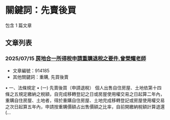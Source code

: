 # 關鍵詞：先賣後買

包含 1 篇文章

## 文章列表

### 2025/07/15 [房地合一所得稅申請重購退稅之要件,曾榮耀老師](../../articles/914185_%E6%88%BF%E5%9C%B0%E5%90%88%E4%B8%80%E6%89%80%E5%BE%97%E7%A8%85%E7%94%B3%E8%AB%8B%E9%87%8D%E8%B3%BC%E9%80%80%E7%A8%85%E4%B9%8B%E8%A6%81%E4%BB%B6%2C%E6%9B%BE%E6%A6%AE%E8%80%80%E8%80%81%E5%B8%AB.md)
- 文章編號：914185
- 其他關鍵詞：重購, 先買後賣

• 一、法條規定 • (一) 先賣後買（申請退稅） 個人出售自住房屋、土地依第十四條之五規定繳納之稅額，自完成移轉登記之日或房屋使用權交易之日起算二年內，重購自住房屋、土地者，得於重購自住房屋、土地完成移轉登記或房屋使用權交易之次日起算五年內，申請按重購價額占出售價額之比率，自前開繳納稅額計算退還(...
